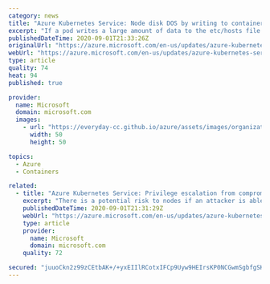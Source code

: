 ```yaml
---
category: news
title: "Azure Kubernetes Service: Node disk DOS by writing to container /etc/hosts (CVE-2020-8557)"
excerpt: "If a pod writes a large amount of data to the etc/hosts file within Azure Kubernetes Service, it can potentially cause the node to fail. "
publishedDateTime: 2020-09-01T21:33:26Z
originalUrl: "https://azure.microsoft.com/en-us/updates/azure-kubernetes-service-node-disk-dos-by-writing-to-container-etchosts-cve20208557/"
webUrl: "https://azure.microsoft.com/en-us/updates/azure-kubernetes-service-node-disk-dos-by-writing-to-container-etchosts-cve20208557/"
type: article
quality: 74
heat: 94
published: true

provider:
  name: Microsoft
  domain: microsoft.com
  images:
    - url: "https://everyday-cc.github.io/azure/assets/images/organizations/microsoft.com-50x50.jpg"
      width: 50
      height: 50

topics:
  - Azure
  - Containers

related:
  - title: "Azure Kubernetes Service: Privilege escalation from compromised node to cluster (CVE-2020-8559)"
    excerpt: "There is a potential risk to nodes if an attacker is able to intercept certain requests to the Kubelet.  See if you're vulnerable and how to mitigate."
    publishedDateTime: 2020-09-01T21:31:29Z
    webUrl: "https://azure.microsoft.com/en-us/updates/azure-kubernetes-service-privilege-escalation-from-compromised-node-to-cluster-cve20208559/"
    type: article
    provider:
      name: Microsoft
      domain: microsoft.com
    quality: 72

secured: "juuoCkn2z99zCEtbAK+/+yxEIIlRCotxIFCp9Uyw9HEIrsKP0NCGwmSgbfgSKe2RXg9MN1tu1Ofm1LfLx7BZ5uTEKa8muZc7pjDgBV2hK0+WPaln/VYqjIGCNqNEbHpbNf2b/AfhJHOYvyC6+jiWD9MxrHco88FevzelvfaaE+55HLqZkOxIGGDwv/1ayxNsA93E/wGShgtGlqux2+9261hWFPznW4/WwljraeePzo3syy6xC6ig5rNrSzf+cACzoMfpedX/l+4CwQ9QObcOND2g1lBXacWWetvHfeUGfVOOPf3r0I8Y9zwjQgxRbjoprmSRPNMpY+GnKUoDKW1Wqx1ZdX24al4KiO1MboSIzv0=;Sw+qUaQD6kAVKGJ/1N3LyA=="
---
```


